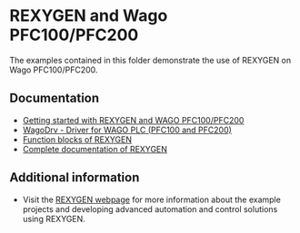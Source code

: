REXYGEN and Wago PFC100/PFC200 
==============================

The examples contained in this folder demonstrate the use of REXYGEN on Wago 
PFC100/PFC200.

## Documentation ##

- [Getting started with REXYGEN and WAGO PFC100/PFC200](https://www.rexygen.com/doc/PDF/ENGLISH/RexygenGettingStarted_Wago_PFC_ENG.pdf)
- [WagoDrv - Driver for WAGO PLC (PFC100 and PFC200)](https://www.rexygen.com/doc/PDF/ENGLISH/WagoDrv_ENG.pdf)
- [Function blocks of REXYGEN](https://www.rexygen.com/doc/PDF/ENGLISH/BRef_ENG.pdf)
- [Complete documentation of REXYGEN](http://www.rexygen.com/documentation-and-support)

## Additional information ##

- Visit the [REXYGEN webpage](http://www.rexygen.com) 
for more information about the example projects and developing advanced 
automation and control solutions using REXYGEN.

